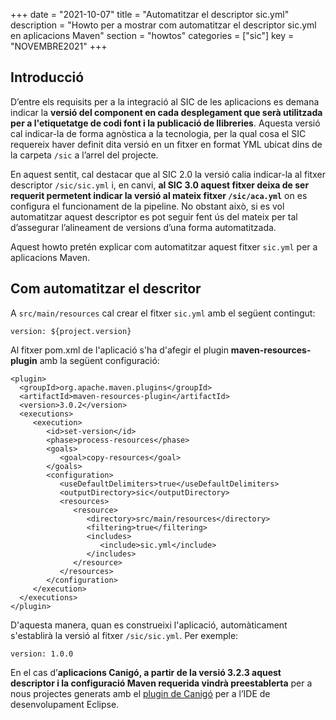 +++
date = "2021-10-07"
title = "Automatitzar el descriptor sic.yml"
description = "Howto per a mostrar com automatitzar el descriptor sic.yml en aplicacions Maven"
section = "howtos"
categories = ["sic"]
key = "NOVEMBRE2021"
+++

## Introducció

D’entre els requisits per a la integració al SIC de les aplicacions es demana indicar la **versió del component
en cada desplegament que serà utilitzada per a l'etiquetatge de codi font i la publicació de llibreries**.
Aquesta versió cal indicar-la de forma agnòstica a la tecnologia, per la qual cosa el SIC requereix haver
definit dita versió en un fitxer en format YML ubicat dins de la carpeta `/sic` a l’arrel del projecte.

En aquest sentit, cal destacar que al SIC 2.0 la versió calia indicar-la al fitxer descriptor `/sic/sic.yml` i,
en canvi, **al SIC 3.0 aquest fitxer deixa de ser requerit permetent indicar la versió al mateix fitxer `/sic/aca.yml`**
on es configura el funcionament de la pipeline. No obstant això, si es vol automatitzar aquest descriptor es pot
seguir fent ús del mateix per tal d’assegurar l’alineament de versions d’una forma automatitzada.

Aquest howto pretén explicar com automatitzar aquest fitxer `sic.yml` per a aplicacions Maven.

## Com automatitzar el descritor

A `src/main/resources` cal crear el fitxer `sic.yml` amb el següent contingut:

```
version: ${project.version}
```

Al fitxer pom.xml de l'aplicació s'ha d'afegir el plugin **maven-resources-plugin** amb la següent configuració:

```
<plugin>
  <groupId>org.apache.maven.plugins</groupId>
  <artifactId>maven-resources-plugin</artifactId>
  <version>3.0.2</version>
  <executions>
     <execution>
        <id>set-version</id>
        <phase>process-resources</phase>
        <goals>
           <goal>copy-resources</goal>
        </goals>
        <configuration>
           <useDefaultDelimiters>true</useDefaultDelimiters>
           <outputDirectory>sic</outputDirectory>
           <resources>
              <resource>
                 <directory>src/main/resources</directory>
                 <filtering>true</filtering>
                 <includes>
                    <include>sic.yml</include>
                 </includes>
              </resource>
           </resources>
        </configuration>
     </execution>
  </executions>
</plugin>
```

D'aquesta manera, quan es construeixi l'aplicació, automàticament s'establirà la versió al fitxer `/sic/sic.yml`. Per exemple:

```
version: 1.0.0
```

En el cas d’**aplicacions Canigó, a partir de la versió 3.2.3 aquest descriptor i la configuració Maven requerida vindrà
preestablerta** per a nous projectes generats amb el [plugin de Canigó](https://canigo.ctti.gencat.cat/canigo-download-related/plugin-canigo/)
per a l’IDE de desenvolupament Eclipse.